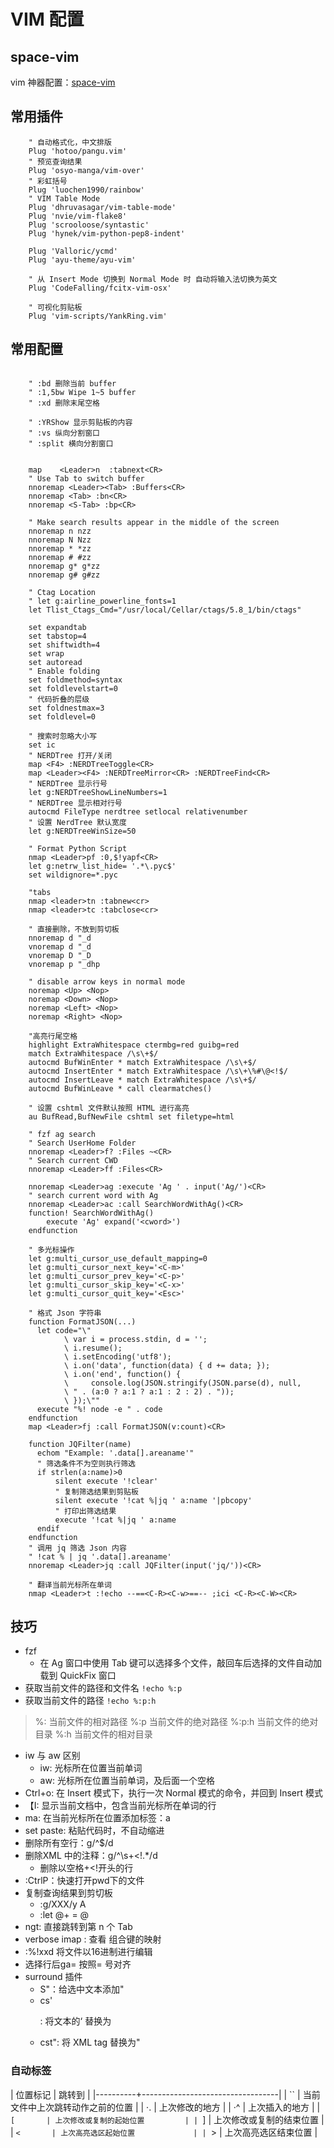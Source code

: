 # VIM 配置
## space-vim
vim 神器配置：[space-vim](https://github.com/liuchengxu/space-vim)

## 常用插件
```vim
    " 自动格式化，中文排版
    Plug 'hotoo/pangu.vim'
    " 预览查询结果
    Plug 'osyo-manga/vim-over'
    " 彩虹括号
    Plug 'luochen1990/rainbow'
    " VIM Table Mode
    Plug 'dhruvasagar/vim-table-mode'
    Plug 'nvie/vim-flake8'
    Plug 'scrooloose/syntastic'
    Plug 'hynek/vim-python-pep8-indent'

    Plug 'Valloric/ycmd'
    Plug 'ayu-theme/ayu-vim'

    " 从 Insert Mode 切换到 Normal Mode 时 自动将输入法切换为英文
    Plug 'CodeFalling/fcitx-vim-osx'

    " 可视化剪贴板
    Plug 'vim-scripts/YankRing.vim'
```

## 常用配置
```vim

    " :bd 删除当前 buffer
    " :1,5bw Wipe 1~5 buffer
    " :xd 删除末尾空格

    " :YRShow 显示剪贴板的内容
    " :vs 纵向分割窗口
    " :split 横向分割窗口


    map    <Leader>n  :tabnext<CR>
    " Use Tab to switch buffer
    nnoremap <Leader><Tab> :Buffers<CR>
    nnoremap <Tab> :bn<CR>
    nnoremap <S-Tab> :bp<CR>

    " Make search results appear in the middle of the screen
    nnoremap n nzz
    nnoremap N Nzz
    nnoremap * *zz
    nnoremap # #zz
    nnoremap g* g*zz
    nnoremap g# g#zz

    " Ctag Location
    " let g:airline_powerline_fonts=1
    let Tlist_Ctags_Cmd="/usr/local/Cellar/ctags/5.8_1/bin/ctags"

    set expandtab
    set tabstop=4
    set shiftwidth=4
    set wrap
    set autoread
    " Enable folding
    set foldmethod=syntax
    set foldlevelstart=0
    " 代码折叠的层级
    set foldnestmax=3
    set foldlevel=0

    " 搜索时忽略大小写
    set ic
    " NERDTree 打开/关闭
    map <F4> :NERDTreeToggle<CR>
    map <Leader><F4> :NERDTreeMirror<CR> :NERDTreeFind<CR>
    " NERDTree 显示行号
    let g:NERDTreeShowLineNumbers=1
    " NERDTree 显示相对行号
    autocmd FileType nerdtree setlocal relativenumber
    " 设置 NerdTree 默认宽度
    let g:NERDTreeWinSize=50

    " Format Python Script
    nmap <Leader>pf :0,$!yapf<CR>
    let g:netrw_list_hide= '.*\.pyc$'
    set wildignore=*.pyc

    "tabs
    nmap <leader>tn :tabnew<cr>
    nmap <leader>tc :tabclose<cr>

    " 直接删除，不放到剪切板
    nnoremap d "_d
    vnoremap d "_d
    vnoremap D "_D
    vnoremap p "_dhp

    " disable arrow keys in normal mode
    noremap <Up> <Nop>
    noremap <Down> <Nop>
    noremap <Left> <Nop>
    noremap <Right> <Nop>

    "高亮行尾空格
    highlight ExtraWhitespace ctermbg=red guibg=red
    match ExtraWhitespace /\s\+$/
    autocmd BufWinEnter * match ExtraWhitespace /\s\+$/
    autocmd InsertEnter * match ExtraWhitespace /\s\+\%#\@<!$/
    autocmd InsertLeave * match ExtraWhitespace /\s\+$/
    autocmd BufWinLeave * call clearmatches()

    " 设置 cshtml 文件默认按照 HTML 进行高亮
    au BufRead,BufNewFile cshtml set filetype=html

    " fzf ag search
    " Search UserHome Folder
    nnoremap <Leader>f? :Files ~<CR>
    " Search current CWD
    nnoremap <Leader>ff :Files<CR>

    nnoremap <Leader>ag :execute 'Ag ' . input('Ag/')<CR>
    " search current word with Ag
    nnoremap <Leader>ac :call SearchWordWithAg()<CR>
    function! SearchWordWithAg()
        execute 'Ag' expand('<cword>')
    endfunction

    " 多光标操作
    let g:multi_cursor_use_default_mapping=0
    let g:multi_cursor_next_key='<C-m>'
    let g:multi_cursor_prev_key='<C-p>'
    let g:multi_cursor_skip_key='<C-x>'
    let g:multi_cursor_quit_key='<Esc>'

    " 格式 Json 字符串
    function FormatJSON(...)
      let code="\"
            \ var i = process.stdin, d = '';
            \ i.resume();
            \ i.setEncoding('utf8');
            \ i.on('data', function(data) { d += data; });
            \ i.on('end', function() {
            \     console.log(JSON.stringify(JSON.parse(d), null,
            \ " . (a:0 ? a:1 ? a:1 : 2 : 2) . "));
            \ });\""
      execute "%! node -e " . code
    endfunction
    map <Leader>fj :call FormatJSON(v:count)<CR>

    function JQFilter(name)
      echom "Example: '.data[].areaname'"
      " 筛选条件不为空则执行筛选
      if strlen(a:name)>0
          silent execute '!clear'
          " 复制筛选结果到剪贴板
          silent execute '!cat %|jq ' a:name '|pbcopy'
          " 打印出筛选结果
          execute '!cat %|jq ' a:name 
      endif
    endfunction
    " 调用 jq 筛选 Json 内容
    " !cat % | jq '.data[].areaname'
    nnoremap <Leader>jq :call JQFilter(input('jq/'))<CR>

    " 翻译当前光标所在单词
    nmap <Leader>t :!echo --==<C-R><C-w>==-- ;ici <C-R><C-W><CR>
```

## 技巧
- fzf
    - 在 Ag 窗口中使用 Tab 键可以选择多个文件，敲回车后选择的文件自动加载到 QuickFix 窗口
- 获取当前文件的路径和文件名
`!echo %:p`
- 获取当前文件的路径
`!echo %:p:h`
>%: 当前文件的相对路径
>%:p 当前文件的绝对路径
>%:p:h 当前文件的绝对目录
>%:h 当前文件的相对目录
- iw 与 aw 区别
    - iw: 光标所在位置当前单词
    - aw: 光标所在位置当前单词，及后面一个空格
- Ctrl+o: 在 Insert 模式下，执行一次 Normal 模式的命令，并回到 Insert 模式
- 【I: 显示当前文档中，包含当前光标所在单词的行
- ma: 在当前光标所在位置添加标签：a
- set paste: 粘贴代码时，不自动缩进
- 删除所有空行：g/^$/d
- 删除XML 中的注释：g/^\s\+<!.*/d
    - 删除以空格+<!开头的行
- :CtrlP：快速打开pwd下的文件
- 复制查询结果到剪切板
    - :g/XXX/y A
    - :let @+ = @
- ngt: 直接跳转到第 n 个 Tab
- verbose imap <c-j>: 查看<c-j> 组合键的映射
- :%!xxd 将文件以16进制进行编辑
- 选择行后<space>ga= 按照= 号对齐
- surround 插件
    - S"：给选中文本添加"
    - cs'<p>: 将文本的‘ 替换为<p>
    - cst":  将 XML tag 替换为"

###  自动标签
| 位置标记 | 跳转到                           |
|----------+----------------------------------|
| ``       | 当前文件中上次跳转动作之前的位置 |
| ·.       | 上次修改的地方                   |
| ·^       | 上次插入的地方                   |
| `[       | 上次修改或复制的起始位置         |
| `]       | 上次修改或复制的结束位置         |
| `<       | 上次高亮选区起始位置             |
| `>       | 上次高亮选区结束位置             |

